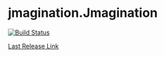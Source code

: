 # jmagination.Jmagination
[![Build Status](https://jenkins-rideau.rhcloud.com/buildStatus/icon?job=Jmagination)](https://jenkins-rideau.rhcloud.com/job/Jmagination)

[Last Release Link](https://jenkins-rideau.rhcloud.com/job/Jmagination/ws/target/Jmagination-0.4.0-jar-with-dependencies.jar)

